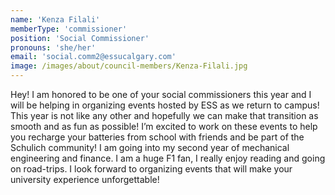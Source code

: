 ```yaml
---
name: 'Kenza Filali'
memberType: 'commissioner'
position: 'Social Commissioner'
pronouns: 'she/her'
email: 'social.comm2@essucalgary.com'
image: /images/about/council-members/Kenza-Filali.jpg
---
```


Hey! I am honored to be one of your social commissioners this year and I will be helping in organizing events hosted by ESS as we return to campus! This year is not like any other and hopefully we can make that transition as smooth and as fun as possible! I’m excited to work on these events to help you recharge your batteries from school with friends and be part of the Schulich community! I am going into my second year of mechanical engineering and finance. I am a huge F1 fan, I really enjoy reading and going on road-trips. I look forward to organizing events that will make your university experience unforgettable!